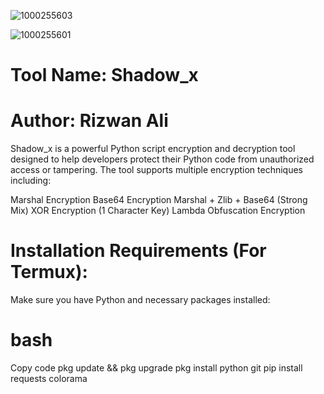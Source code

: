 ![1000255603](https://github.com/user-attachments/assets/9b6dca8e-7230-43f2-a025-ee7c481a28f6)

![1000255601](https://github.com/user-attachments/assets/101aa968-31b6-43e8-ba8d-f45f1e978082)

# Tool Name: Shadow_x
# Author: Rizwan Ali
Shadow_x is a powerful Python script encryption and decryption tool designed to help developers protect their Python code from unauthorized access or tampering. The tool supports multiple encryption techniques including:

Marshal Encryption
Base64 Encryption
Marshal + Zlib + Base64 (Strong Mix)
XOR Encryption (1 Character Key)
Lambda Obfuscation Encryption

# Installation Requirements (For Termux):
Make sure you have Python and necessary packages installed:

# bash
Copy code
pkg update && pkg upgrade
pkg install python git
pip install requests colorama
